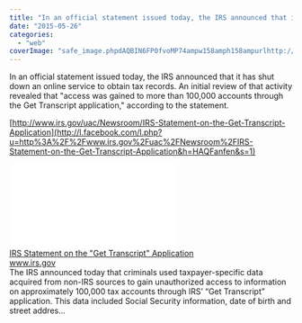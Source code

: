 ```yaml
---
title: "In an official statement issued today, the IRS announced that it has shut down a..."
date: "2015-05-26"
categories: 
  - "web"
coverImage: "safe_image.phpdAQBIN6FP0fvoMP74ampw158amph158ampurlhttp://www.irs_.gov/static_assets/img/icons/magnifyingGlass16x16.png"
---
```


In an official statement issued today, the IRS announced that it has shut down an online service to obtain tax records. An initial review of that activity revealed that "access was gained to more than 100,000 accounts through the Get Transcript application," according to the statement.  
  
[http://www.irs.gov/uac/Newsroom/IRS-Statement-on-the-Get-Transcript-Application](http://l.facebook.com/l.php?u=http%3A%2F%2Fwww.irs.gov%2Fuac%2FNewsroom%2FIRS-Statement-on-the-Get-Transcript-Application&h=HAQFanfen&s=1)  
  
[![](images/safe_image.php?d=AQBIN6FP0fvoMP74&w=158&h=158&url=http%3A%2F%2Fwww.irs.gov%2Fstatic_assets%2Fimg%2Ficons%2FmagnifyingGlass16x16.png)](http://l.facebook.com/l.php?u=http%3A%2F%2Fwww.irs.gov%2Fuac%2FNewsroom%2FIRS-Statement-on-the-Get-Transcript-Application&h=uAQHHJICr&s=1)  
[IRS Statement on the "Get Transcript" Application](http://l.facebook.com/l.php?u=http%3A%2F%2Fwww.irs.gov%2Fuac%2FNewsroom%2FIRS-Statement-on-the-Get-Transcript-Application&h=xAQHRNSc0&s=1)  
www.irs.gov  
The IRS announced today that criminals used taxpayer-specific data acquired from non-IRS sources to gain unauthorized access to information on approximately 100,000 tax accounts through IRS’ “Get Transcript” application. This data included Social Security information, date of birth and street addres…
